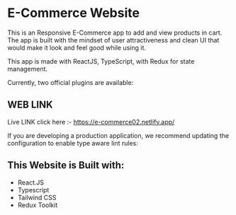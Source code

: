 # E-Commerce Website

This is an Responsive E-Commerce  app to add and view products in cart.
The app is built with the mindset of user attractiveness and clean UI that would make it look and feel good while using it.

This app is made with ReactJS, TypeScript, with Redux for state management. 

Currently, two official plugins are available:

## WEB LINK
Live LINK click here :- https://e-commerce02.netlify.app/


If you are developing a production application, we recommend updating the configuration to enable type aware lint rules:

## This Website is Built with:

- React.JS
- Typescript
- Tailwind CSS
- Redux Toolkit
